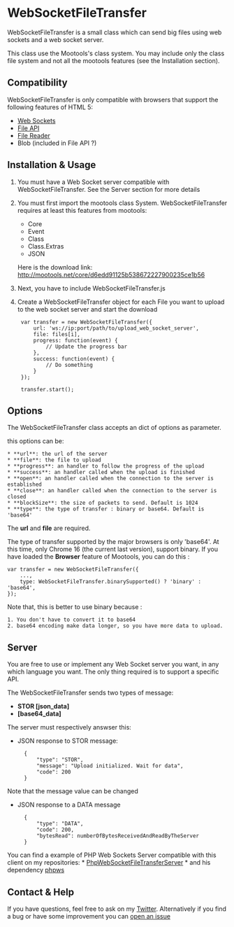 # WebSocketFileTransfer

WebSocketFileTransfer is a small class which can send big files using web sockets and a web socket server.

This class use the Mootools's class system. You may include only the class file system and not all the mootools features (see the Installation section).

## Compatibility

WebSocketFileTransfer is only compatible with browsers that support the following features of HTML 5:

* [Web Sockets](http://caniuse.com/#feat=websockets)
* [File API](http://caniuse.com/#feat=fileapi)
* [File Reader](http://caniuse.com/#feat=filereader)
* Blob (included in File API ?)

## Installation & Usage

1. You must have a Web Socket server compatible with WebSocketFileTransfer. See the Server section for more details

2. You must first import the mootools class System. WebSocketFileTransfer requires at least this features from mootools:
	* Core
	* Event
	* Class
	* Class.Extras
	* JSON

	Here is the download link: http://mootools.net/core/d6edd91125b538672227900235ce1b56

3. Next, you have to include WebSocketFileTransfer.js

	<script src="sylesheet" href="mootools-core-1.4.3.js"></script>
	<script src="sylesheet" href="WebSocketFileTransfer.js"></script>

4. Create a WebSocketFileTransfer object for each File you want to upload to the web socket server and start the download

		var transfer = new WebSocketFileTransfer({
			url: 'ws://ip:port/path/to/upload_web_socket_server',
			file: files[i],
			progress: function(event) {
				// Update the progress bar
			},
			success: function(event) {
				// Do something
			}
		});

		transfer.start();

## Options

The WebSocketFileTransfer class accepts an dict of options as parameter.

this options can be:

	* **url**: the url of the server
	* **file**: the file to upload
	* **progress**: an handler to follow the progress of the upload
	* **success**: an handler called when the upload is finished
	* **open**: an handler called when the connection to the server is established
	* **close**: an handler called when the connection to the server is closed
	* **blockSize**: the size of packets to send. Default is 1024
	* **type**: the type of transfer : binary or base64. Default is 'base64'
	
The **url** and **file** are required.

The type of transfer supported by the major browsers is only 'base64'. At this time, only Chrome 16 (the current last version), support binary.
If you have loaded the **Browser** feature of Mootools, you can do this :

	var transfer = new WebSocketFileTransfer({
		...,
		type: WebSocketFileTransfer.binarySupported() ? 'binary' : 'base64',
	});

Note that, this is better to use binary because :

	1. You don't have to convert it to base64
	2. base64 encoding make data longer, so you have more data to upload.

## Server

You are free to use or implement any Web Socket server you want, in any which language you want. The only thing required is to support a specific API.

The WebSocketFileTransfer sends two types of message:

* **STOR [json_data]**
* **[base64_data]**

The server must respectively answser this:

* JSON response to STOR message:
	
		{
			"type": "STOR",
			"message": "Upload initialized. Wait for data",
			"code": 200
		}
	
Note that the message value can be changed

* JSON response to a DATA message

		{
			"type": "DATA",
			"code": 200,
			"bytesRead": numberOfBytesReceivedAndReadByTheServer
		}
		
You can find a example of PHP Web Sockets Server compatible with this client on my repositories:
	* [PhpWebSocketFileTransferServer](https://github.com/vincentdieltiens/PhpWebSocketFileTransferServer)
	* and his dependency [phpws](https://github.com/vincentdieltiens/phpws)

## Contact & Help

If you have questions, feel free to ask on my [Twitter](https://twitter.com/#!/and1hotsauce). Alternatively if you find a bug or have some improvement you can [open an issue](https://github.com/vincentdieltiens/WebSocketFileTransfer/issues)
